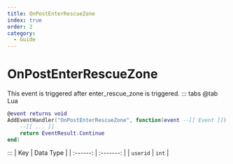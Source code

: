 ```yaml
---
title: OnPostEnterRescueZone
index: true
order: 2
category:
  - Guide
---
```


# OnPostEnterRescueZone
This event is triggered after enter_rescue_zone is triggered.
::: tabs
@tab Lua
```lua
@event returns void
AddEventHandler("OnPostEnterRescueZone", function(event --[[ Event ]])
    --[[ ... ]]
    return EventResult.Continue
end)
```

:::
|    Key   | Data Type |
| :------: | :-------: |
| `userid` |   `int`   |